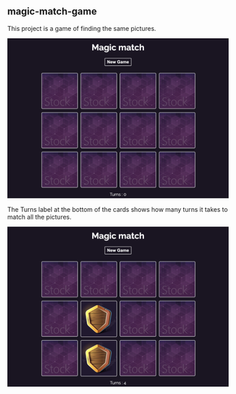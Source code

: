  ## magic-match-game

This project is a game of finding the same pictures.

 ![magic](./assets/magic1.png)


The Turns label at the bottom of the cards shows how many turns it takes to match all the pictures.

 ![magic](./assets/magic2.png)